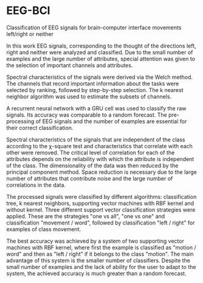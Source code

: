 # EEG-BCI
Classification of EEG signals for brain-computer interface movements left/right or neither


In this work EEG signals, corresponding to the thought of the directions left, right and neither were analyzed and classified. Due to the small number of examples and the large number of attributes, special attention was given to the selection of important channels and attributes.

Spectral characteristics of the signals were derived via the Welch method. The channels that record important information about the tasks were selected by ranking, followed by step-by-step selection. The k nearest neighbor algorithm was used to estimate the subsets of channels.

A recurrent neural network with a GRU cell was used to classify the raw signals. Its accuracy was comparable to a random forecast. The pre-processing of EEG signals and the number of examples are essential for their correct classification.

Spectral characteristics of the signals that are independent of the class according to the χ-square test and characteristics that correlate with each other were removed. The critical level of correlation for each of the attributes depends on the reliability with which the attribute is independent of the class. The dimensionality of the data was then reduced by the principal component method. Space reduction is necessary due to the large number of attributes that contribute noise and the large number of correlations in the data.

The processed signals were classified by different algorithms: classification tree, k nearest neighbors, supporting vector machines with RBF kernel and without kernel.
Three different support vector classification strategies were applied. These are the strategies "one vs all", "one vs one" and classification "movement / word", followed by classification "left / right" for examples of class movement.

The best accuracy was achieved by a system of two supporting vector machines with RBF kernel, where first the example is classified as "motion / word" and then as "left / right" if it belongs to the class "motion". The main advantage of this system is the smaller number of classifiers. Despite the small number of examples and the lack of ability for the user to adapt to the system, the achieved accuracy is much greater than a random forecast.
